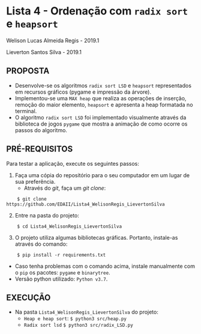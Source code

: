 Lista 4 - Ordenação com `radix sort` e `heapsort` 
=========================
Welison Lucas Almeida Regis - 2019.1

Lieverton Santos Silva - 2019.1

## PROPOSTA

- Desenvolve-se os algoritmos `radix sort LSD` e `heapsort` representados em recursos gráficos (pygame e impressão da árvore).
- Implementou-se uma `MAX heap` que realiza as operações de inserção, remoção do maior elemento, `heapsort` e apresenta a heap formatada no terminal.
- O algoritmo `radix sort LSD` foi implementado visualmente através da biblioteca de jogos `pygame` que mostra a animação de como ocorre os passos do algoritmo.

## PRÉ-REQUISITOS
Para testar a aplicação, execute os seguintes passos:
1. Faça uma cópia do repositório para o seu computador em um lugar de sua preferência.
	* Através do _git_, faça um _git clone_:

```
    $ git clone https://github.com/EDAII/Lista4_WelisonRegis_LievertonSilva
```

2. Entre na pasta do projeto:
```
    $ cd Lista4_WelisonRegis_LievertonSilva
```

3. O projeto utiliza algumas bibliotecas gráficas. Portanto, instale-as através do comando:
```
    $ pip install -r requirements.txt
```

- Caso tenha problemas com o comando acima, instale manualmente com o `pip` os pacotes: `pygame` e `binarytree`.
- Versão python utilizado: `Python v3.7`.

## EXECUÇÃO

- Na pasta `Lista4_WelisonRegis_LievertonSilva` do projeto:
  - `Heap e heap sort`: `$ python3 src/heap.py`
  - `Radix sort lsd` `$ python3 src/radix_LSD.py`
